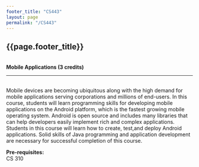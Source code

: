 ```yaml
---
footer_title: "CS443"
layout: page
permalink: "/CS443"
---
```


## {{page.footer_title}}
\
**Mobile Applications (3 credits)**

---
\
Mobile devices are becoming ubiquitous along with the high demand for mobile applications serving corporations and millions of end-users. In this course, students will learn programming skills for developing mobile applications on the Android platform, which is the fastest growing mobile operating system. Android is open source and includes many libraries that can help developers easily implement rich and complex applications. Students in this course will learn how to create, test,and deploy Android applications. Solid skills of Java programming and application development are necessary for successful completion of this course.

**Pre-requisites:**
\
CS 310
